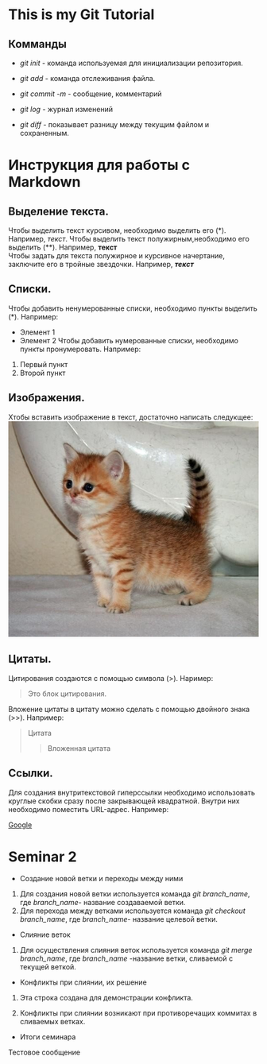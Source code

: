 # This is my Git Tutorial

## Комманды
* *git init* - команда используемая для инициализации репозитория.

* *git add* - команда отслеживания файла.

* *git commit -m* - сообщение, комментарий

* *git log* - журнал изменений

* *git diff* - показывает разницу между текущим файлом и сохраненным.

# Инструкция для работы с Markdown

## Выделение текста.
Чтобы выделить текст курсивом, необходимо выделить его (*). Например, *текст*.
Чтобы выделить текст полужирным,необходимо его выделить (**). Например, **текст**  
Чтобы задать для текста полужирное и курсивное начертание, заключите его в тройные звездочки. Например, ***текст***

## Списки.
Чтобы добавить ненумерованные списки, необходимо пункты выделить (*). Например:
* Элемент 1
* Элемент 2
Чтобы добавить нумерованные списки, необходимо пункты пронумеровать. Например:
1. Первый пункт
2. Второй пункт

## Изображения.
Xтобы вставить изображение в текст, достаточно написать следукщее: 
![Маленький котенок.](Kitten.jpg)

## Цитаты.
Цитирования создаются с помощью символа (>). Наример: 
> Это блок цитирования.

Вложение цитаты в цитату 
можно сделать с помощью двойного знака (>>). Например:
> Цитата
>> Вложенная цитата
## Ссылки.
Для создания внутритекстовой гиперссылки необходимо использовать круглые скобки сразу после закрывающей квадратной. Внутри них необходимо поместить URL-адрес. Например:

[Google](http://google.com)

# Seminar 2
* Создание новой ветки и переходы между ними
 1. Для создания новой ветки используется команда *git branch_name*, где *branch_name*- название создаваемой ветки.
 2. Для перехода между ветками используется команда *git checkout branch_name*, где *branch_name*- название целевой ветки.

* Слияние веток

1. Для осуществления слияния веток используется команда *git merge branch_name*, где *branch_name* -название ветки, сливаемой с текущей веткой.

* Конфликты при слиянии, их решение

1. Эта строка создана для демонстрации конфликта.

1. Конфликты при слиянии возникают при противоречащих коммитах в сливаемых ветках.

* Итоги семинара

Тестовое сообщение

